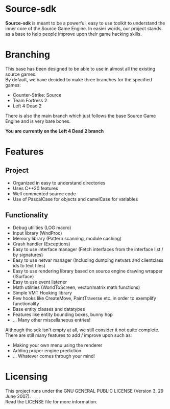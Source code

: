 # Source-sdk

**Source-sdk** is meant to be a powerful, easy to use toolkit to understand the inner core of the Source Game Engine. 
In easier words, our project stands as a base to help people improve upon their game hacking skills.

# Branching

This base has been designed to be able to use in almost all the existing source games.  
By default, we have decided to make three branches for the specified games:
- Counter-Strike: Source
- Team Fortress 2
- Left 4 Dead 2

There is also the main branch which just follows the base Source Game Engine and is very bare bones.  
  
**You are currently on the Left 4 Dead 2 branch**

# Features

## Project
- Organized in easy to understand directories
- Uses C++20 features
- Well commented source code
- Use of PascalCase for objects and camelCase for variables

## Functionality
- Debug utilities (LOG macro)
- Input library (WndProc)
- Memory library (Pattern scanning, module caching)
- Crash handler (Exceptions)
- Easy to use interface manager (Fetch interfaces from the interface list / by signatures)
- Easy to use netvar manager (Including dumping netvars and clientclass ids to text files)
- Easy to use rendering library based on source engine drawing wrapper (ISurface)
- Easy to use event listener
- Math utilities (WorldToScreen, vector/matrix math functions)
- Simple VMT Hooking library
- Few hooks like CreateMove, PaintTraverse etc. in order to exemplify functionality
- Base entity classes and datatypes
- Features like entity bounding boxes, bunny hop
- ... Many other miscellaneous entries!

Although the sdk isn't empty at all, we still consider it not quite complete.  
There are still many features to add / improve upon such as:  
- Making your own menu using the renderer
- Adding proper engine prediction
- ... Whatever comes through your mind!

# Licensing

This project runs under the GNU GENERAL PUBLIC LICENSE (Version 3, 29 June 2007).  
Read the LICENSE file for more information.
